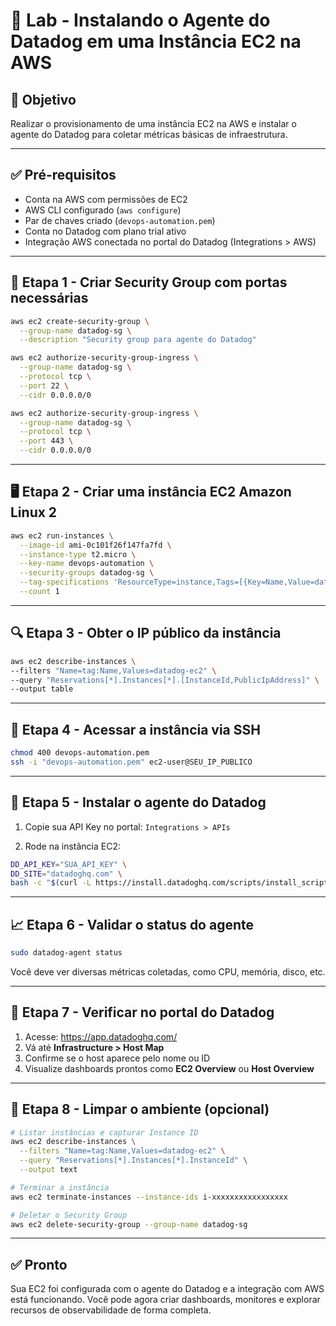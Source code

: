 # 🧪 Lab - Instalando o Agente do Datadog em uma Instância EC2 na AWS

## 🎯 Objetivo
Realizar o provisionamento de uma instância EC2 na AWS e instalar o agente do Datadog para coletar métricas básicas de infraestrutura.

---

## ✅ Pré-requisitos
- Conta na AWS com permissões de EC2
- AWS CLI configurado (`aws configure`)
- Par de chaves criado (`devops-automation.pem`)
- Conta no Datadog com plano trial ativo
- Integração AWS conectada no portal do Datadog (Integrations > AWS)

---

## 🚀 Etapa 1 - Criar Security Group com portas necessárias

```bash
aws ec2 create-security-group \
  --group-name datadog-sg \
  --description "Security group para agente do Datadog"

aws ec2 authorize-security-group-ingress \
  --group-name datadog-sg \
  --protocol tcp \
  --port 22 \
  --cidr 0.0.0.0/0

aws ec2 authorize-security-group-ingress \
  --group-name datadog-sg \
  --protocol tcp \
  --port 443 \
  --cidr 0.0.0.0/0
```

---

## 🖥️ Etapa 2 - Criar uma instância EC2 Amazon Linux 2

```bash
aws ec2 run-instances \
  --image-id ami-0c101f26f147fa7fd \
  --instance-type t2.micro \
  --key-name devops-automation \
  --security-groups datadog-sg \
  --tag-specifications 'ResourceType=instance,Tags=[{Key=Name,Value=datadog-ec2}]' \
  --count 1
```

---

## 🔍 Etapa 3 - Obter o IP público da instância

```bash
aws ec2 describe-instances \
--filters "Name=tag:Name,Values=datadog-ec2" \
--query "Reservations[*].Instances[*].[InstanceId,PublicIpAddress]" \
--output table
```

---

## 🔐 Etapa 4 - Acessar a instância via SSH

```bash
chmod 400 devops-automation.pem
ssh -i "devops-automation.pem" ec2-user@SEU_IP_PUBLICO
```

---

## 🐶 Etapa 5 - Instalar o agente do Datadog

1. Copie sua API Key no portal: `Integrations > APIs`

2. Rode na instância EC2:

```bash
DD_API_KEY="SUA_API_KEY" \
DD_SITE="datadoghq.com" \
bash -c "$(curl -L https://install.datadoghq.com/scripts/install_script_agent7.sh)"
```

---

## 📈 Etapa 6 - Validar o status do agente

```bash
sudo datadog-agent status
```

Você deve ver diversas métricas coletadas, como CPU, memória, disco, etc.

---

## 🧭 Etapa 7 - Verificar no portal do Datadog

1. Acesse: https://app.datadoghq.com/
2. Vá até **Infrastructure > Host Map**
3. Confirme se o host aparece pelo nome ou ID
4. Visualize dashboards prontos como **EC2 Overview** ou **Host Overview**

---

## 🧹 Etapa 8 - Limpar o ambiente (opcional)

```bash
# Listar instâncias e capturar Instance ID
aws ec2 describe-instances \
  --filters "Name=tag:Name,Values=datadog-ec2" \
  --query "Reservations[*].Instances[*].InstanceId" \
  --output text

# Terminar a instância
aws ec2 terminate-instances --instance-ids i-xxxxxxxxxxxxxxxxx

# Deletar o Security Group
aws ec2 delete-security-group --group-name datadog-sg
```

---

## ✅ Pronto
Sua EC2 foi configurada com o agente do Datadog e a integração com AWS está funcionando.
Você pode agora criar dashboards, monitores e explorar recursos de observabilidade de forma completa.


